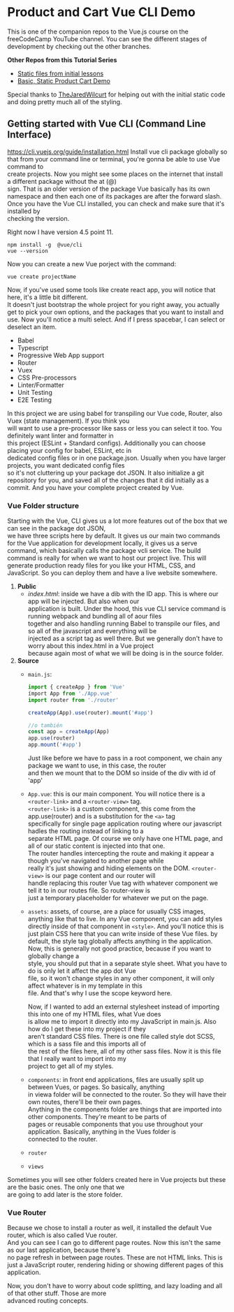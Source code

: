# Product and Cart Vue CLI Demo

This is one of the companion repos to the Vue.js course on the freeCodeCamp YouTube channel.
You can see the different stages of development by checking out the other branches.

**Other Repos from this Tutorial Series**

- [Static files from initial lessons](https://github.com/gwenf/vue3-fcc-course-static-code)
- [Basic, Static Product Cart Demo](https://github.com/gwenf/vue3-fcc-course-basic-product-cart-demo)

Special thanks to [TheJaredWilcurt](https://github.com/TheJaredWilcurt) for helping out with the initial static code and doing pretty much all of the styling.

## Getting started with Vue CLI  (Command Line Interface)
https://cli.vuejs.org/guide/installation.html
Install vue cli package globally so that from your command line or terminal, you're gonna be able to use Vue command to  
create projects. Now you might see some places on the internet that install a different package without the at (@)  
sign. That is an older version of the package Vue basically has its own namespace and then each one of its packages are after the forward slash. Once you have the Vue CLI installed, you can check and make sure that it's installed by  
checking the version.

Right now I have version 4.5 point 11.
```
npm install -g  @vue/cli
vue --version
```

Now you can create a new Vue porject with the command:
```
vue create projectName
```
Now, if you've used some tools like create react app, you will notice that here, it's a little bit different.  
It doesn't just bootstrap the whole project for you right away, you actually get to pick your own options, and the packages that you want to install and use. Now you'll notice a multi select. And if I press spacebar, I can select or deselect an item.
- Babel
- Typescript
- Progressive Web App support
- Router
- Vuex
- CSS Pre-processors
- Linter/Formatter
- Unit Testing
- E2E Testing

In this project we are using babel for transpiling our Vue code, Router, also Vuex (state management). If you think you  
will want to use a pre-processor like sass or less you can select it too. You definitely want linter and formatter in  
this project (ESLint + Standard configs). Additionally you can choose placing your config for babel, ESLint, etc in  
dedicated config files or in one package.json. Usually when you have larger projects, you want dedicated config files  
so it's not cluttering up your package dot JSON. It also initialize a git repository for you, and saved all of the changes that it did initially as a commit. And you have your complete project created by Vue.

### Vue Folder structure
Starting with the Vue, CLI gives us a lot more features out of the box that we can see in the package dot JSON,  
we have three scripts here by default. It gives us our main two commands for the Vue application for development  locally, it gives us a serve command, which basically calls the package vcli service. The build command is really for   when we want to host our project live. This will generate production ready files for you like your HTML, CSS, and JavaScript. So you can deploy them and have a live website somewhere.

1. **Public**
	- *index.html*: inside we have a dib with the ID app. This is where our app will be injected. But also when our  
	application is built. Under the hood, this vue CLI service command is running webpack and bundling all of aour files  
	together and also handling running Babel to transpile our files, and so all of the javascript and everything will be  
	injected as a script tag as well there. But we generally don't have to worry about this index.html in a Vue project  
	because again most of what we will be doing is in the source folder.
2. **Source**
	- `main.js`:  


		```javascript
		import { createApp } from 'Vue'
		ímport App from './App.vue'
		import router from './router'

		createApp(App).use(router).mount('#app')

		//o también
		const app = createApp(App)
		app.use(router)
		app.mount('#app')
		```


		Just like before we have to pass in a root component, we chain any package we want to use, in this case, the router  
		and then we mount that to the DOM so inside of the div with id of 'app'

	- `App.vue`: this is our main component. You will notice there is a `<router-link>` and a `<router-view>` tag.  
		`<router-link>` is a custom component, this come from the app.use(router) and is a substitution for the `<a>` tag  
		specifically for single page application routing where our javascript hadles the routing instead of linking to a  
		separate HTML page. Of course we only have one HTML page, and all of our static content is injected into that one.  
		The router handles intercepting the route and making it appear a though you've navigated to another page while  
		really it's just showing and hiding elements on the DOM. `<router-view>` is our page content and our router will  
		handle replacing this router Vue tag with whatever component we tell it to in our routes file. So router-view is  
		just a temporary placeholder for whatever we put on the page.

	- `assets`: assets, of course, are a place for usually CSS images, anything like that to live.
		In any Vue component, you can add styles directly inside of that component in `<style>`. And you'll notice this is  
		just plain CSS here that you can write inside of these Vue files. by default, the style tag globally affects anything in the application. Now, this is generally not good practice, because if you want to globally change a  
		style, you should put that in a separate style sheet. What you have to do is only let it affect the app dot Vue  
		file, so it won't change styles in any other component, it will only affect whatever is in my template in this  
		file. And that's why I use the scope keyword here.  

		Now, if I wanted to add an external stylesheet instead of importing this into one of my HTML files, what Vue does  
		is allow me to import it directly into my JavaScript in main.js. Also how do I get these into my project if they  
		aren't standard CSS files. There is one file called style dot SCSS, which is a sass file and this imports all of  
		the rest of the files here, all of my other sass files. Now it is this file that I really want to import into my  
		project to get all of my styles.

	- `components`: in front end applications, files are usually split up between Vues, or pages. So basically, anything  
		in viewa folder will be connected to the router. So they will have their own routes, there'll be their own pages.  
		Anything in the components folder are things that are imported into other components. They're meant to be parts of  
		pages or reusable components that you use throughout your application. Basically, anything in the Vues folder is  
		connected to the router.
	- `router` 
	- `views`

Sometimes you will see other folders created here in Vue projects but these are the basic ones. The only one that we  
are going to add later is the store folder.

### Vue Router
Because we chose to install a router as well, it installed the default Vue router, which is also called Vue router.  
And you can see I can go to different page routes. Now this isn't the same as our last application, because there's  
no page refresh in between page routes. These are not HTML links. This is just a JavaScript router, rendering hiding or showing different pages of this application.

Now, you don't have to worry about code splitting, and lazy loading and all of that other stuff. Those are more  
advanced routing concepts.
